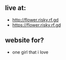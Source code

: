## live at:
* http://flower.risky.rf.gd
* https://flower.risky.rf.gd


## website for?
* one girl that i love
